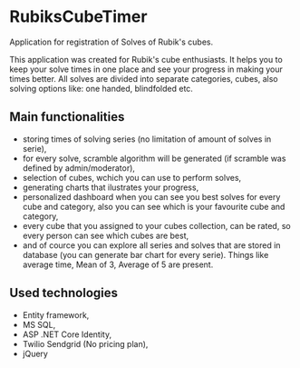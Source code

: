 # RubiksCubeTimer
Application for registration of Solves of Rubik's cubes.

This application was created for Rubik's cube enthusiasts. It helps you to keep your solve times in one place and see your progress in making your times better. All solves are divided into separate categories, cubes, also solving options like: one handed, blindfolded etc.

## Main functionalities
- storing times of solving series (no limitation of amount of solves in serie),
- for every solve, scramble algorithm will be generated (if scramble was defined by admin/moderator),
- selection of cubes, wchich you can use to perform solves,
- generating charts that ilustrates your progress,
- personalized dashboard when you can see you best solves for every cube and category, also you can see which is your favourite cube and category,
- every cube that you assigned to your cubes collection, can be rated, so every person can see which cubes are best,
- and of cource you can explore all series and solves that are stored in database (you can generate bar chart for every serie). Things like average time, Mean of 3, Average of 5 are present.

## Used technologies
- Entity framework,
- MS SQL,
- ASP .NET Core Identity,
- Twilio Sendgrid (No pricing plan),
- jQuery
